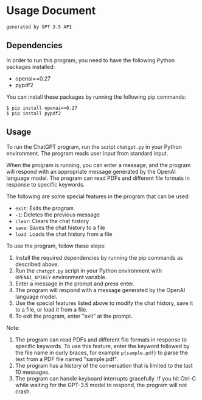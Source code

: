 # Usage Document
`generated by GPT 3.5 API`
## Dependencies

In order to run this program, you need to have the following Python packages installed:

- openai==0.27
- pypdf2

You can install these packages by running the following pip commands:

```
$ pip install openai==0.27
$ pip install pypdf2
```

## Usage

To run the ChatGPT program, run the script `chatgpt.py` in your Python environment. The program reads user input from standard input.

When the program is running, you can enter a message, and the program will respond with an appropriate message generated by the OpenAI language model. The program can read PDFs and different file formats in response to specific keywords.

The following are some special features in the program that can be used:

- `exit`: Exits the program
- `-1`: Deletes the previous message
- `clear`: Clears the chat history
- `save`: Saves the chat history to a file
- `load`: Loads the chat history from a file

To use the program, follow these steps:

1. Install the required dependencies by running the pip commands as described above.
2. Run the `chatgpt.py` script in your Python environment with `OPENAI_APIKEY` environment variable.
3. Enter a message in the prompt and press enter.
4. The program will respond with a message generated by the OpenAI language model.
5. Use the special features listed above to modify the chat history, save it to a file, or load it from a file.
6. To exit the program, enter "exit" at the prompt.

Note:
1. The program can read PDFs and different file formats in response to specific keywords. To use this feature, enter the keyword followed by the file name in curly braces, for example `p{sample.pdf}` to parse the text from a PDF file named "sample.pdf".
2. The program has a history of the conversation that is limited to the last 10 messages.
3. The program can handle keyboard interrupts gracefully. If you hit Ctrl-C while waiting for the GPT-3.5 model to respond, the program will not crash.